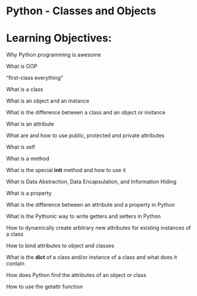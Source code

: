 # Python - Classes and Objects

# Learning Objectives:

 Why Python programming is awesome

 What is OOP

 “first-class everything”

 What is a class

 What is an object and an instance

 What is the difference between a class and an object or instance

 What is an attribute

 What are and how to use public, protected and private attributes

 What is self

 What is a method

 What is the special __init__ method and how to use it

 What is Data Abstraction, Data Encapsulation, and Information Hiding

 What is a property

 What is the difference between an attribute and a property in Python

 What is the Pythonic way to write getters and setters in Python

 How to dynamically create arbitrary new attributes for existing instances of a class

 How to bind attributes to object and classes

 What is the __dict__ of a class and/or instance of a class and what does it contain

 How does Python find the attributes of an object or class

How to use the getattr function
